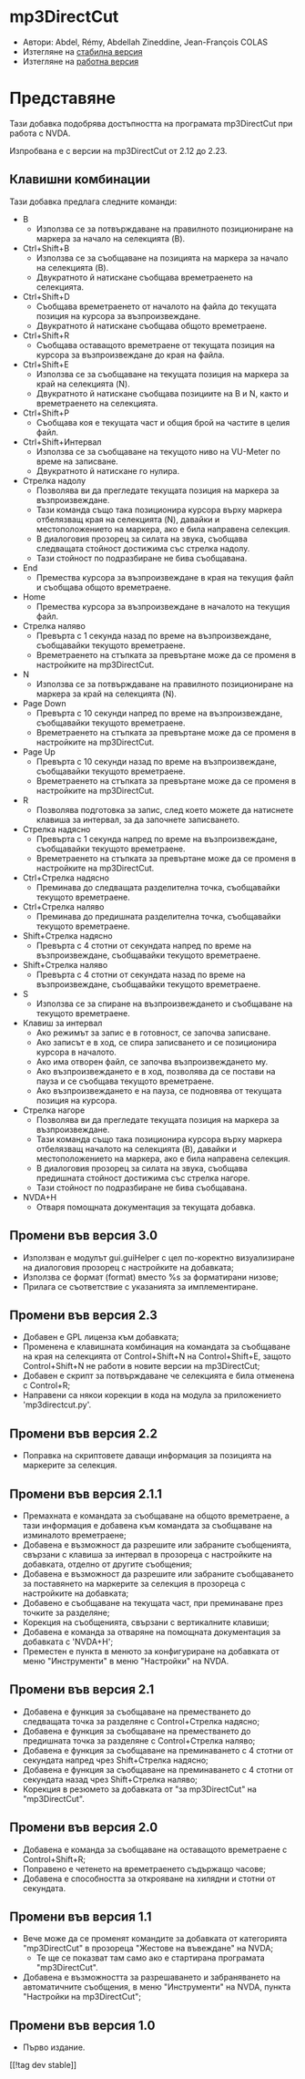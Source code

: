# mp3DirectCut #

*	 Автори: Abdel, Rémy, Abdellah Zineddine, Jean-François COLAS
*	 Изтегляне на [стабилна версия][1]
*	 Изтегляне на [работна версия][2]

# Представяне #

Тази добавка подобрява достъпността на програмата mp3DirectCut при работа с
NVDA.

Изпробвана е с версии на mp3DirectCut от 2.12 до 2.23.

## Клавишни комбинации ##

Тази добавка предлага следните команди:

*	B
	*	Използва се за потвърждаване на правилното позициониране на маркера за начало на селекцията (B).
*	Ctrl+Shift+B
	*	Използва се за съобщаване на позицията на маркера за начало на селекцията (B).
	*	Двукратното й натискане съобщава времетраенето на селекцията.
*	Ctrl+Shift+D
	*	Съобщава времетраенето от началото на файла до текущата позиция на курсора за възпроизвеждане.
	*	Двукратното й натискане съобщава общото времетраене.
*	Ctrl+Shift+R
	*	Съобщава оставащото времетраене от текущата позиция на курсора за възпроизвеждане до края на файла.
*	Ctrl+Shift+E
	*	Използва се за съобщаване на текущата позиция на маркера за край на селекцията (N).
	*	Двукратното й натискане съобщава позициите на B и N, както и времетраенето на селекцията.
*	Ctrl+Shift+P
	*	Съобщава коя е текущата част и общия брой на частите в целия файл.
*	Ctrl+Shift+Интервал
	*	Използва се за съобщаване на текущото ниво на VU-Meter по време на записване.
	*	Двукратното й натискане го нулира.
*	Стрелка надолу
	*	Позволява ви да прегледате текущата позиция на маркера за възпроизвеждане.
	*	Тази команда също така позиционира курсора върху маркера отбелязващ края на селекцията (N), давайки и местоположението на маркера, ако е била направена селекция.
	*	В диалоговия прозорец за силата на звука, съобщава следващата стойност достижима със стрелка надолу.
	*	Тази стойност по подразбиране не бива съобщавана.
*	End
	*	Премества курсора за възпроизвеждане в края на текущия файл и съобщава общото времетраене.
*	Home
	*	Премества курсора за възпроизвеждане в началото на текущия файл.
*	Стрелка наляво
	*	Превърта с 1 секунда назад по време на възпроизвеждане, съобщавайки текущото времетраене.
	*	Времетраенето на стъпката за превъртане може да се променя в настройките на mp3DirectCut.
*	N
	*	Използва се за потвърждаване на правилното позициониране на маркера за край на селекцията (N).
*	Page Down
	*	Превърта с 10 секунди напред по време на възпроизвеждане, съобщавайки текущото времетраене.
	*	Времетраенето на стъпката за превъртане може да се променя в настройките на mp3DirectCut.
*	Page Up
	*	Превърта с 10 секунди назад по време на възпроизвеждане, съобщавайки текущото времетраене.
	*	Времетраенето на стъпката за превъртане може да се променя в настройките на mp3DirectCut.
*	R
	*	Позволява подготовка за запис, след което можете да натиснете клавиша за интервал, за да започнете записването.
*	Стрелка надясно
	*	Превърта с 1 секунда напред по време на възпроизвеждане, съобщавайки текущото времетраене.
	*	Времетраенето на стъпката за превъртане може да се променя в настройките на mp3DirectCut.
*	Ctrl+Стрелка надясно
	*	Преминава до следващата разделителна точка, съобщавайки текущото времетраене.
*	Ctrl+Стрелка наляво
	*	Преминава до предишната разделителна точка, съобщавайки текущото времетраене.
*	Shift+Стрелка надясно
	*	Превърта с 4 стотни от секундата напред по време на възпроизвеждане, съобщавайки текущото времетраене.
*	Shift+Стрелка наляво
	*	Превърта с 4 стотни от секундата назад по време на възпроизвеждане, съобщавайки текущото времетраене.
*	S
	*	Използва се за спиране на възпроизвеждането и съобщаване на текущото времетраене.
*	Клавиш за интервал
	*	Ако режимът за запис е в готовност, се започва записване.
	*	Ако записът е в ход, се спира записването и се позиционира курсора в началото.
	*	Ако има отворен файл, се започва възпроизвеждането му.
	*	Ако възпроизвеждането е в ход, позволява да се постави на пауза и се съобщава текущото времетраене.
	*	Ако възпроизвеждането е на пауза, се подновява от текущата позиция на курсора.
*	Стрелка нагоре
	*	Позволява ви да прегледате текущата позиция на маркера за възпроизвеждане.
	*	Тази команда също така позиционира курсора върху маркера отбелязващ началото на селекцията (B), давайки и местоположението на маркера, ако е била направена селекция.
	*	В диалоговия прозорец за силата на звука, съобщава предишната стойност достижима със стрелка нагоре.
	*	Тази стойност по подразбиране не бива съобщавана.
*	NVDA+H
	*	Отваря помощната документация за текущата добавка.

## Промени във версия 3.0 ##

*	 Използван е модулът gui.guiHelper с цел по-коректно визуализиране на
   диалоговия прозорец с настройките на добавката;
*	 Използва се формат (format) вместо %s за форматирани низове;
*	 Прилага се съответствие с указанията за имплементиране.

## Промени във версия 2.3 ##

*	 Добавен е GPL лиценза към добавката;
*	 Променена е клавишната комбинация на командата за съобщаване на края на
   селекцията от Control+Shift+N на Control+Shift+E, защото Control+Shift+N
   не работи в новите версии на mp3DirectCut;
*	 Добавен е скрипт за потвърждаване че селекцията е била отменена с
   Control+R;
*	 Направени са някои корекции в кода на модула за приложението
   'mp3directcut.py'.

## Промени във версия 2.2 ##

*	 Поправка на скриптовете даващи информация за позицията на маркерите за
   селекция.

## Промени във версия 2.1.1 ##

*	 Премахната е командата за съобщаване на общото времетраене, а тази
   информация е добавена към командата за съобщаване на изминалото
   времетраене;
*	 Добавена е възможност да разрешите или забраните съобщенията, свързани с
   клавиша за интервал в прозореца с настройките на добавката, отделно от
   другите съобщения;
*	 Добавена е възможност да разрешите или забраните съобщаването за
   поставянето на маркерите за селекция в прозореца с настройките на
   добавката;
*	 Добавено е съобщаване на текущата част, при преминаване през точките за
   разделяне;
*	 Корекция на съобщенията, свързани с вертикалните клавиши;
*	 Добавена е команда за отваряне на помощната документация за добавката с
   'NVDA+H';
*	 Преместен е пункта в менюто за конфигуриране на добавката от меню
   "Инструменти" в меню "Настройки" на NVDA.

## Промени във версия 2.1 ##

*	 Добавена е функция за съобщаване на преместването до следващата точка за
   разделяне с Control+Стрелка надясно;
*	 Добавена е функция за съобщаване на преместването до предишната точка за
   разделяне с Control+Стрелка наляво;
*	 Добавена е функция за съобщаване на преминаването с 4 стотни от секундата
   напред чрез Shift+Стрелка надясно;
*	 Добавена е функция за съобщаване на преминаването с 4 стотни от секундата
   назад чрез Shift+Стрелка наляво;
*	 Корекция в резюмето за добавката от "за mp3DirectCut" на "mp3DirectCut".

## Промени във версия 2.0 ##

*	 Добавена е команда за съобщаване на оставащото времетраене с
   Control+Shift+R;
*	 Поправено е четенето на времетраенето съдържащо часове;
*	 Добавена е способността за открояване на хилядни и стотни от секундата.

## Промени във версия 1.1 ##

*	Вече може да се променят командите за добавката от категорията "mp3DirectCut" в прозореца "Жестове на въвеждане" на NVDA;
	*	Те ще се показват там само ако е стартирана програмата "mp3DirectCut".
*	Добавена е възможността за разрешаването и забраняването на автоматичните съобщения, в меню "Инструменти" на NVDA, пункта "Настройки на mp3DirectCut";

## Промени във версия 1.0 ##

*	 Първо издание.

[[!tag dev stable]]

[1]: https://addons.nvda-project.org/files/get.php?file=mp3dc

[2]: https://addons.nvda-project.org/files/get.php?file=mp3dc-dev
